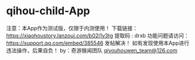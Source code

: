 # qihou-child-App
注意：本App作为测试版，仅限于内测使用！
下载链接：https://xiaohoustory.lanzoui.com/b02j1v3tg  提取码 : drxb
功能问题请访问：https://support.qq.com/embed/385546
发帖解决！
如有发现使用本App进行违法操作，后果自负！
by：奇游猴闻团队
qiyouhouwen_team@126.com

